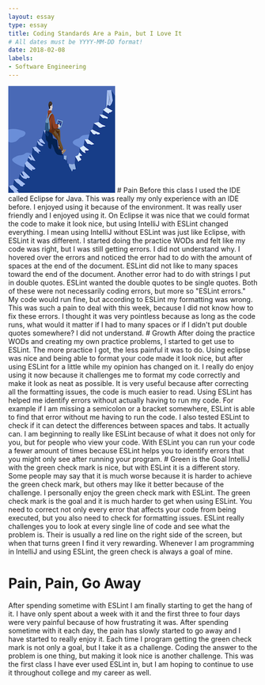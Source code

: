 ```yaml
---
layout: essay
type: essay
title: Coding Standards Are a Pain, but I Love It 
# All dates must be YYYY-MM-DD format!
date: 2018-02-08
labels: 
- Software Engineering 
---
```

<img class="ui medium right floated image" src="/images/Essay(3).png">
# Pain 
Before this class I used the IDE called Eclipse for Java. This was really my only experience with an IDE before. I enjoyed using it because of the environment. It was really user friendly and I enjoyed using it. On Eclipse it was nice that we could format the code to make it look nice, but using IntelliJ with ESLint changed everything. I mean using IntelliJ without ESLint was just like Eclipse, with ESLint it was different. I started doing the practice WODs and felt like my code was right, but I was still getting errors. I did not understand why. I hovered over the errors and noticed the error had to do with the amount of spaces at the end of the document. ESLint did not like to many spaces toward the end of the document. Another error had to do with strings I put in double quotes. ESLint wanted the double quotes to be single quotes. Both of these were not necessarily coding errors, but more so "ESLint errors." My code would run fine, but according to ESLint my formatting was wrong. This was such a pain to deal with this week, because I did not know how to fix these errors. I thought it was very pointless because as long as the code runs, what would it matter if I had to many spaces or if I didn't put double quotes somewhere? I did not understand. 
# Growth 
After doing the practice WODs and creating my own practice problems, I started to get use to ESLint. The more practice I got, the less painful it was to do. Using eclipse was nice and being able to format your code made it look nice, but after using ESLint for a little while my opinion has changed on it. I really do enjoy using it now because it challenges me to format my code correctly and make it look as neat as possible. It is very useful because after correcting all the formatting issues, the code is much easier to read. Using ESLint has helped me identify errors without actually having to run my code. For example if I am missing a semicolon or a bracket somewhere, ESLint is able to find that error without me having to run the code. I also tested ESLint to check if it can detect the differences between spaces and tabs. It actually can. I am beginning to really like ESLint because of what it does not only for you, but for people who view your code. With ESLint you can run your code a fewer amount of times because ESLint helps you to identify errors that you might only see after running your program. 
# Green is the Goal
IntelliJ with the green check mark is nice, but with ESLint it is a different story. Some people may say that it is much worse because it is harder to achieve the green check mark, but others may like it better because of the challenge. I personally enjoy the green check mark with ESLint. The green check mark is the goal and it is much harder to get when using ESLint. You need to correct not only every error that affects your code from being executed, but you also need to check for formatting issues. ESLint really challenges you to look at every single line of code and see what the problem is. Their is usually a red line on the right side of the screen, but when that turns green I find it very rewarding. Whenever I am programming in IntelliJ and using ESLint, the green check is always a goal of mine. 

# Pain, Pain, Go Away 
After spending sometime with ESLint I am finally starting to get the hang of it. I have only spent about a week with it and the first three to four days were very painful because of how frustrating it was. After spending sometime with it each day, the pain has slowly started to go away and I have started to really enjoy it. Each time I program getting the green check mark is not only a goal, but I take it as a challenge. Coding the answer to the problem is one thing, but making it look nice is another challenge. This was the first class I have ever used ESLint in, but I am hoping to continue to use it throughout college and my career as well.  
